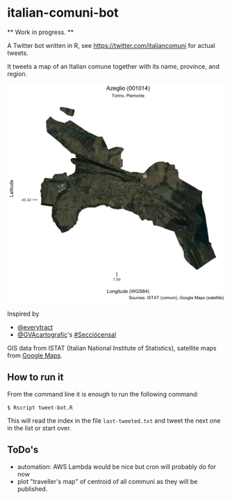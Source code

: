 # italian-comuni-bot

** Work in progress. **

A Twitter bot written in R, see https://twitter.com/italiancomuni for actual tweets.

It tweets a map of an Italian comune together with its name, province, and region.

![a tweeted map](comune_raster.jpg)


Inspired by
* [@everytract](https://twitter.com/everytract)
* [@GVAcartografic](https://twitter.com/GVAcartografic)'s [#Secciócensal](https://twitter.com/hashtag/Secci%C3%B3censal?src=hash)

GIS data from ISTAT (Italian National Institute of Statistics),
satellite maps from [Google Maps](https://www.google.com/maps).


## How to run it

From the command line it is enough to run the following command:

    $ Rscript tweet-bot.R

This will read the index in the file `last-tweeted.txt` and tweet the next
one in the list or start over.


## ToDo's

* automation: AWS Lambda would be nice but cron will probably do for now
* plot "traveller's map" of centroid of all communi as they will be published.
